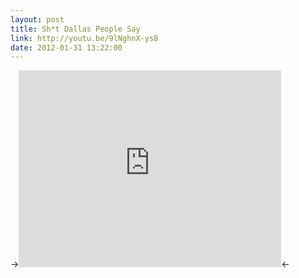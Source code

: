 ```yaml
---
layout: post
title: Sh*t Dallas People Say
link: http://youtu.be/9lNghnX-ys8
date: 2012-01-31 13:22:00
---
```


-><iframe width="420" height="315" src="http://www.youtube-nocookie.com/embed/9lNghnX-ys8?rel=0" frameborder="0" allowfullscreen></iframe><-
